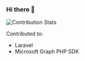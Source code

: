 ### Hi there 👋

![Contribution Stats](https://github-readme-stats.vercel.app/api?username=Dakoni4400&show_icons=true)

Contributed to:
- Laravel
- Microsoft Graph PHP SDK



<!--
**Dakoni4400/Dakoni4400** is a ✨ _special_ ✨ repository because its `README.md` (this file) appears on your GitHub profile.

Here are some ideas to get you started:

- 🔭 I’m currently working on ...
- 🌱 I’m currently learning ...
- 👯 I’m looking to collaborate on ...
- 🤔 I’m looking for help with ...
- 💬 Ask me about ...
- 📫 How to reach me: ...
- 😄 Pronouns: ...
- ⚡ Fun fact: ...
-->
